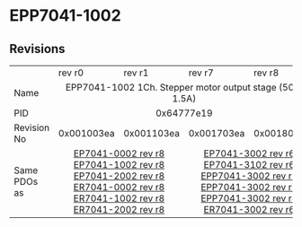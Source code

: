 # EPP7041-1002

## Revisions
<table>
<tr>
<td></td>
<td>rev r0</td>
<td>rev r1</td>
<td>rev r7</td>
<td>rev r8</td>
</tr>
<tr>
<td>Name</td>
<td colspan=4 align="center">EPP7041-1002 1Ch. Stepper motor output stage (50V, 1.5A)</td>
</tr>
<tr>
<td>PID</td>
<td colspan=4 align="center">0x64777e19</td>
</tr>
<tr>
<td>Revision No</td>
<td>0x001003ea</td>
<td>0x001103ea</td>
<td>0x001703ea</td>
<td>0x001803ea</td>
</tr>
<tr>
<td>Same PDOs as</td>
<td colspan=2 align="center"><a href="EP7041-0002.md">EP7041-0002 rev r8</a><br/><a href="EP7041-1002.md">EP7041-1002 rev r8</a><br/><a href="EP7041-2002.md">EP7041-2002 rev r8</a><br/><a href="ER7041-0002.md">ER7041-0002 rev r8</a><br/><a href="ER7041-1002.md">ER7041-1002 rev r8</a><br/><a href="ER7041-2002.md">ER7041-2002 rev r8</a></td>
<td colspan=2 align="center"><a href="EP7041-3002.md">EP7041-3002 rev r6</a><br/><a href="EP7041-3102.md">EP7041-3102 rev r6</a><br/><a href="EPP7041-3002.md">EPP7041-3002 rev r2</a><br/><a href="EPP7041-3002.md">EPP7041-3002 rev r7</a><br/><a href="EPP7041-3002.md">EPP7041-3002 rev r8</a><br/><a href="ER7041-3002.md">ER7041-3002 rev r6</a></td>
</tr>
</table>
